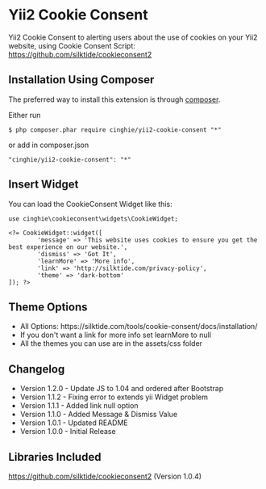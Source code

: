 Yii2 Cookie Consent
===================

Yii2 Cookie Consent to alerting users about the use of cookies on your Yii2 website, 
using Cookie Consent Script: https://github.com/silktide/cookieconsent2

Installation Using Composer
-----------------

The preferred way to install this extension is through [composer](http://getcomposer.org/download/).

Either run

```
$ php composer.phar require cinghie/yii2-cookie-consent "*"
```

or add in composer.json

```
"cinghie/yii2-cookie-consent": "*"
```

Insert Widget
-----------------

You can load the CookieConsent Widget like this:

```
use cinghie\cookieconsent\widgets\CookieWidget;

<?= CookieWidget::widget([ 
        'message' => 'This website uses cookies to ensure you get the best experience on our website.',
		'dismiss' => 'Got It',
        'learnMore' => 'More info',
		'link' => 'http://silktide.com/privacy-policy',
		'theme' => 'dark-bottom'
]); ?>
```

Theme Options
-----------------

<ul>
  <li>All Options: https://silktide.com/tools/cookie-consent/docs/installation/</li>
  <li>If you don't want a link for more info set learnMore to null</li>
  <li>All the themes you can use are in the assets/css folder</li>
</ul>

Changelog
-----------------

<ul>
  <li>Version 1.2.0 - Update JS to 1.04 and ordered after Bootstrap</li>
  <li>Version 1.1.2 - Fixing error to extends yii Widget problem</li>
  <li>Version 1.1.1 - Added link null option</li>
  <li>Version 1.1.0 - Added Message & Dismiss Value</li>
  <li>Version 1.0.1 - Updated README</li>
  <li>Version 1.0.0 - Initial Release</li>
</ul>

Libraries Included
-----------------

https://github.com/silktide/cookieconsent2 (Version 1.0.4)
